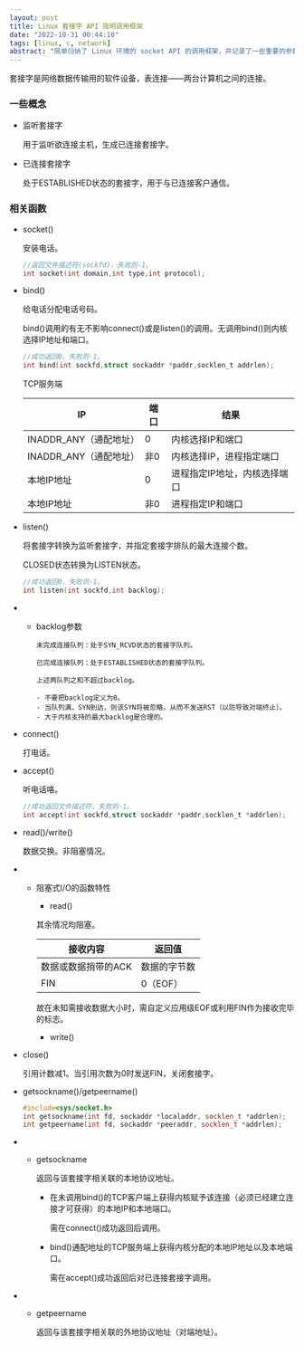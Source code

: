 ```yaml
---
layout: post
title: Linux 套接字 API 简明调用框架
date: "2022-10-31 00:44:10"
tags: [linux, c, network]
abstract: "简单归纳了 Linux 环境的 socket API 的调用框架，并记录了一些重要的参数的含义及其传递方法。"
---
```


套接字是网络数据传输用的软件设备，表连接——两台计算机之间的连接。

### 一些概念
- 监听套接字

    用于监听欲连接主机，生成已连接套接字。

- 已连接套接字

    处于ESTABLISHED状态的套接字，用于与已连接客户通信。

### 相关函数

- socket()

    安装电话。

    ```c
    //返回文件描述符(sockfd)，失败则-1。
    int socket(int domain,int type,int protocol);
    ```

- bind()

    给电话分配电话号码。

    bind()调用的有无不影响connect()或是listen()的调用。无调用bind()则内核选择IP地址和端口。

    ```c
    //成功返回0，失败则-1。
    int bind(int sockfd,struct sockaddr *paddr,socklen_t addrlen);
    ```

    TCP服务端

    | IP                     | 端口 | 结果                         |
    | ---------------------- | ---- | ---------------------------- |
    | INADDR_ANY（通配地址） | 0    | 内核选择IP和端口             |
    | INADDR_ANY（通配地址） | 非0  | 内核选择IP，进程指定端口     |
    | 本地IP地址             | 0    | 进程指定IP地址，内核选择端口 |
    | 本地IP地址             | 非0  | 进程指定IP和端口             |



- listen()

    将套接字转换为监听套接字，并指定套接字排队的最大连接个数。

    CLOSED状态转换为LISTEN状态。

    ```c
    //成功返回0，失败则-1。
    int listen(int sockfd,int backlog);
    ```

- - backlog参数

        未完成连接队列：处于SYN_RCVD状态的套接字队列。

        已完成连接队列：处于ESTABLISHED状态的套接字队列。

        上述两队列之和不超过backlog。

        - 不要把backlog定义为0。
        - 当队列满，SYN到达，则该SYN将被忽略，从而不发送RST（以防导致对端终止）。
        - 大于内核支持的最大backlog是合理的。

- connect()

    打电话。

- accept()

    听电话咯。

    ```c
    //成功返回文件描述符，失败则-1。
    int accept(int sockfd,struct sockaddr *paddr,socklen_t *addrlen);
    ```

- read()/write()

    数据交换。非阻塞情况。

- - 阻塞式I/O的函数特性

    - read()

    其余情况均阻塞。

    | 接收内容            | 返回值       |
    | ------------------- | ------------ |
    | 数据或数据捎带的ACK | 数据的字节数 |
    | FIN                 | 0（EOF）     |

    故在未知需接收数据大小时，需自定义应用级EOF或利用FIN作为接收完毕的标志。

    - write()

  

- close()

    引用计数减1。当引用次数为0时发送FIN，关闭套接字。

- getsockname()/getpeername()

    ```cpp
    #include<sys/socket.h>
    int getsockname(int fd, sockaddr *localaddr, socklen_t *addrlen);
    int getpeername(int fd, sockaddr *peeraddr, socklen_t *addrlen);
    ```

- - getsockname

    返回与该套接字相关联的本地协议地址。

    - 在未调用bind()的TCP客户端上获得内核赋予该连接（必须已经建立连接才可获得）的本地IP和本地端口。

        需在connect()成功返回后调用。

    - bind()通配地址的TCP服务端上获得内核分配的本地IP地址以及本地端口。

        需在accept()成功返回后对已连接套接字调用。

- - getpeername

    返回与该套接字相关联的外地协议地址（对端地址）。
